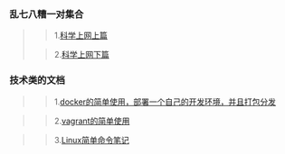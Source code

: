 ### 乱七八糟一对集合
>>1.[科学上网上篇](kexue.md)
>
>>2.[科学上网下篇](/next.md)

### 技术类的文档
>>1.[docker的简单使用，部署一个自己的开发环境，并且打包分发](docker.md)

>>2.[vagrant的简单使用](vagrant.md)

>>3.[Linux简单命令笔记](linux.md)
